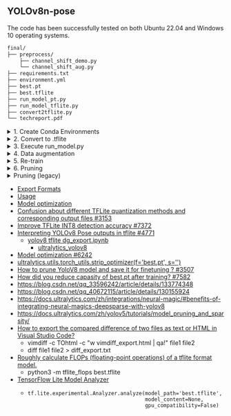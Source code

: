 ## YOLOv8n-pose

The code has been successfully tested on both Ubuntu 22.04 and Windows 10 operating systems.


```bash
final/
├── preprocess/
    ├── channel_shift_demo.py
    └── channel_shift_aug.py
├── requirements.txt
├── environment.yml
├── best.pt
├── best.tflite
├── run_model_pt.py
├── run_model_tflite.py
├── convert2tflite.py
└── techreport.pdf
```


<details><summary>1. Create Conda Environments</summary>

- for pip users

```bash
$ conda env remove -n yuhs1
$ conda create -n yuhs1 python=3.10 -y
$ conda activate yuhs1
$ pip install ultralytics
$ pip install nvidia-pyindex
$ pip install onnx-graphsurgeon
$ pip install -r requirements.txt
```

- for Conda users

```bash
$ conda env create -f environment.yml
```

- for Docker users

```bash

```

</details>


<details><summary>2. Convert to .tflite</summary>

```bash
$ python convert2tflite.py
```

</details>


<details><summary>3. Execute run_model.py</summary>

```bash
# for best.pt inference
$ python run_model_pt.py ./imageList.txt test_data

# for best.tflite inference
$ python run_model_tflite.py ./imageList.txt test_data
```

</details>



<details><summary>4. Data augmentation</summary>

```bash
# ivslab_facial _testing_example_private_final
$ python predict.py

# preprocess
$ fitTest_aug.py
$ channel_shift_aug.py
```

</details>


<details><summary>5. Re-train</summary>

```bash
$ git clone https://github.com/ultralytics/ultralytics.git
```

</details>


<details><summary>6. Pruning</summary>

```bash
$ conda create -n yuhs1_p python=3.10 -y
$ conda activate yuhs1_p
$ pip install ultralytics
$ pip install torch_pruning
$ git clone https://github.com/ultralytics/ultralytics.git
# copy best.pt, args.yaml, facial_f2.yaml from v8_96 to v8_96_pruning
# revise utils/loss.py
# copy yolov8_pruning to v8_96_pruning (https://github.com/VainF/Torch-Pruning/blob/master/examples/yolov8/yolov8_pruning.py)
$ python yolov8_pruning.py
```

</details>


<details><summary>Pruning (legacy)</summary>

```bash
# https://github.com/VainF/Torch-Pruning/tree/master/examples/yolov8
$ conda create -n yuhs1_p python=3.10 -y
$ conda activate yuhs1_p
$ pip install ultralytics
$ pip install torch_pruning
$ git clone https://github.com/VainF/Torch-Pruning.git
$ mv Torch-Pruning v8_160_pruning
$ cd v8_160_pruning/
$ git clone https://github.com/ultralytics/ultralytics.git 
$ cp examples/yolov8/yolov8_pruning.py ultralytics/
$ cd ultralytics/
$ git checkout 44c7c3514d87a5e05cfb14dba5a3eeb6eb860e70    # for compatibility

# move from new to old
$ git clone https://github.com/ultralytics/ultralytics.git

>> ultralytics/nn/modules/ (new to old)
>> ultralytics/utils/ (new to old)
>> copy ultralytics/yolo/cfg/ to ultralytics/cfg/ (in old)
>> replace ultralytics/nn/modules.py -> ultralytics/nn/modules/__init__.py (in old)
>> revise args.yaml

# revise
## 1. ERROR ##
  File "/home/wish/anaconda3/envs/yuhs1_p/lib/python3.10/site-packages/torch_pruning/_helpers.py", line 91, in __call__
    new_idxs = [ _HybridIndex(idx=i.idx + self.offset[0], root_idx=i.root_idx) for i in idxs]
  File "/home/wish/anaconda3/envs/yuhs1_p/lib/python3.10/site-packages/torch_pruning/_helpers.py", line 91, in <listcomp>
    new_idxs = [ _HybridIndex(idx=i.idx + self.offset[0], root_idx=i.root_idx) for i in idxs]
IndexError: list index out of range
## 1. SOL ##
line 90-100 (add try, except)
        try:
            if self.reverse == True:
                new_idxs = [ _HybridIndex(idx=i.idx + self.offset[0], root_idx=i.root_idx) for i in idxs]
            else:
                new_idxs = [
                    _HybridIndex(idx = i.idx - self.offset[0], root_idx=i.root_idx)
                    for i in idxs
                    if (i.idx >= self.offset[0] and i.idx < self.offset[1])
                ]
        except:
            new_idxs = idxs
## 2. ERROR ##
  File "/home/wish/anaconda3/envs/yuhs1_p/lib/python3.10/site-packages/torch_pruning/pruner/importance.py", line 205, in __call__
    local_imp = local_imp[idxs]
IndexError: index 768 is out of bounds for dimension 0 with size 384
## 2. SOL ##
                try:
                    local_imp = local_imp[idxs]
                except:
                    pass

                    try:
                        w = layer.weight.data[idxs]
                    except:
                        pass
```

</details>


- [Export Formats](https://docs.ultralytics.com/modes/export/#export-formats)
- [Usage](https://docs.ultralytics.com/integrations/tflite/#usage)
- [Model optimization](https://www.tensorflow.org/lite/performance/model_optimization)
- [Confusion about different TFLite quantization methods and corresponding output files #3153](https://github.com/ultralytics/ultralytics/issues/3153)
- [Improve TFLite INT8 detection accuracy #7372](https://github.com/ultralytics/ultralytics/pull/7372)
- [Interpreting YOLOv8 Pose outputs in tflite #4771](https://github.com/ultralytics/ultralytics/issues/4771)
    - [yolov8 tflite dg_export.ipynb](https://colab.research.google.com/drive/1yjCEwwFuMKvFJceSDfyWrUWOSfvLlPjl?usp=sharing#scrollTo=v_QB06rnjz9e)
        - [ultralytics_yolov8](https://github.com/DeGirum/ultralytics_yolov8)
- [Model optimization #6242](https://github.com/ultralytics/ultralytics/issues/6242)
- [ultralytics.utils.torch_utils.strip_optimizer(f='best.pt', s='')](https://docs.ultralytics.com/reference/utils/torch_utils/#ultralytics.utils.torch_utils.strip_optimizer)
- [How to prune YoloV8 model and save it for finetuning ? #3507](https://github.com/ultralytics/ultralytics/issues/3507)
- [How did you reduce capasity of best.pt after training? #7582](https://github.com/ultralytics/yolov5/issues/7582)
- https://blog.csdn.net/qq_33596242/article/details/133774348
- https://blog.csdn.net/qq_40672115/article/details/130155924
- https://docs.ultralytics.com/zh/integrations/neural-magic/#benefits-of-integrating-neural-magics-deepsparse-with-yolov8
- https://docs.ultralytics.com/zh/yolov5/tutorials/model_pruning_and_sparsity/
- [How to export the compared difference of two files as text or HTML in Visual Studio Code?](https://stackoverflow.com/questions/68464878/how-to-export-the-compared-difference-of-two-files-as-text-or-html-in-visual-stu)
    - vimdiff -c TOhtml -c "w vimdiff_export.html | qa!" file1 file2
    - diff file1 file2 > diff_export.txt
- [Roughly calculate FLOPs (floating-point operations) of a tflite format model.](https://github.com/lisosia/tflite-flops)
    - python3 -m tflite_flops best.tflite
- [TensorFlow Lite Model Analyzer](https://www.tensorflow.org/lite/guide/model_analyzer)
    - ```
      tf.lite.experimental.Analyzer.analyze(model_path='best.tflite',
                                            model_content=None,
                                            gpu_compatibility=False)
      ```
